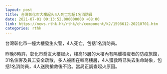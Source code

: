 ```yaml
---
layout: post
title: 台灣彰化市大樓起火4人死亡包括1名消防員
date: 2021-07-01 09:13:52.000000000 +08:00
link: https://news.rthk.hk/rthk/ch/component/k2/1598612-20210701.htm
categories: rthk
---
```


台灣彰化市一幢大樓發生火警，4人死亡，包括1名消防員。

昨晚8時許，彰化市喬友大樓起火，樓高15層的大樓內有隔離檢疫者的防疫旅館，31名住客及員工安全疏散，多人被困在較高樓層，4人獲救時已失去生命跡象，包括1名消防員，4人送院搶救後不治。當局正調查起火原因。
